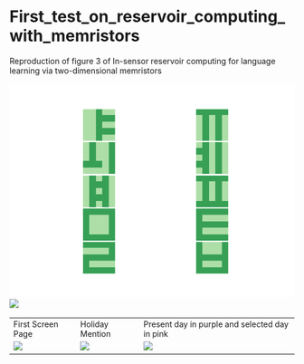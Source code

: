 # First_test_on_reservoir_computing_with_memristors
Reproduction of figure 3 of In-sensor reservoir computing for language learning via two-dimensional memristors

<img src="001_letters_to_recognize.png" width="700"/>
<img src="002_output_memristor_and_weights" width="700"/>


<table>
  <tr>
    <td>First Screen Page</td>
     <td>Holiday Mention</td>
     <td>Present day in purple and selected day in pink</td>
  </tr>
  <tr>
    <td valign="top"><img src="002_output_memristor_and_weights"></td>
    <td valign="top"><img src="002_output_memristor_and_weights"></td>
    <td valign="top"><img src="002_output_memristor_and_weights"></td>
  </tr>
 </table>
